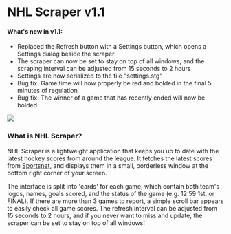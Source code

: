 # NHL Scraper v1.1

#### What's new in v1.1:
- Replaced the Refresh button with a Settings button, which opens a Settings dialog beside the scraper
- The scraper can now be set to stay on top of all windows, and the scraping interval can be adjusted from 15 seconds to 2 hours
- Settings are now serialized to the file "settings.stg"
- Bug fix: Game time will now properly be red and bolded in the final 5 minutes of regulation
- Bug fix: The winner of a game that has recently ended will now be bolded

![](http://puu.sh/hC21D/78bff86346.png)

### What is NHL Scraper?

NHL Scraper is a lightweight application that keeps you up to date with the latest hockey scores from around the league. It fetches the latest scores from [Sportsnet](http://www.sportsnet.ca/hockey/nhl/scores/), and displays them in a small, borderless
window at the bottom right corner of your screen.

The interface is split into 'cards' for each game, which contain both team's logos, names, goals scored, and the status of the
game (e.g. 12:59 1st, or FINAL). If there are more than 3 games to report, a simple scroll bar appears to easily check all game
scores. The refresh interval can be adjusted from 15 seconds to 2 hours, and if you never want to miss and update, the scraper can be set to stay on top of all windows!
